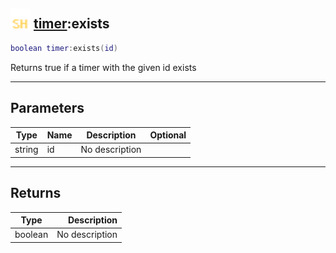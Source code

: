 ## <img src="../../.gitbook/assets/shared.png" width="32" height="32" /> [timer](../timer/README.md):exists

```lua
boolean timer:exists(id)
```

Returns true if a timer with the given id exists<br>

-----------------
## Parameters

| Type   | Name | Description | Optional |
| ------ | ---- | ----------- | -------: |
| string | id | No description |  |

-----------------
## Returns

| Type   | Description |
| ------ | ----------: |
| boolean | No description |

